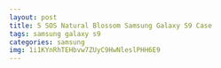 ```yaml
---
layout: post
title: 5 SOS Natural Blossom Samsung Galaxy S9 Case
tags: samsung galaxy s9
categories: samsung
img: 1i1KYnRhTEHbvw7ZUyC9HwNleslPHH6E9
---
```

